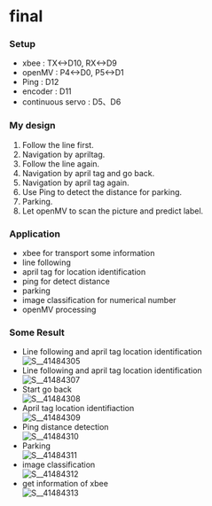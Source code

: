 # final

### Setup<br>
- xbee : TX<->D10, RX<->D9<br>
- openMV : P4<->D0, P5<->D1<br>
- Ping : D12<br>
- encoder : D11<br>
- continuous servo : D5、D6<br>

### My design<br>
1. Follow the line first.<br>
2. Navigation by apriltag.<br>
3. Follow the line again.<br>
4. Navigation by april tag and go back.<br>
5. Navigation by april tag again.<br>
6. Use Ping to detect the distance for parking.<br> 
7. Parking.<br>
8. Let openMV to scan the picture and predict label.<br>

### Application<br>
- xbee for transport some information<br>
- line following<br>
- april tag for location identification<br>
- ping for detect distance<br>
- parking<br>
- image classification for numerical number<br>
- openMV processing<br>

### Some Result<br>
- Line following and april tag location identification<br>
![S__41484305](https://user-images.githubusercontent.com/79573591/122201845-0a391f80-cecf-11eb-90fc-55efd514248e.jpg)
- Line following and april tag location identification<br>
![S__41484307](https://user-images.githubusercontent.com/79573591/122201866-0e653d00-cecf-11eb-984d-752cc15f5148.jpg)
- Start go back<br>
![S__41484308](https://user-images.githubusercontent.com/79573591/122201880-11f8c400-cecf-11eb-9d04-31900387ab13.jpg)
- April tag location identifiaction<br>
![S__41484309](https://user-images.githubusercontent.com/79573591/122201883-13c28780-cecf-11eb-812c-a08047aa7d18.jpg)
- Ping distance detection<br>
![S__41484310](https://user-images.githubusercontent.com/79573591/122201899-17eea500-cecf-11eb-8c1d-dd8ba3d4fd59.jpg)
- Parking<br>
![S__41484311](https://user-images.githubusercontent.com/79573591/122201909-1ae99580-cecf-11eb-89ff-465a84f58947.jpg)
- image classification<br>
![S__41484312](https://user-images.githubusercontent.com/79573591/122201933-1f15b300-cecf-11eb-9ce1-013cb23c3085.jpg)
- get information of xbee<br>
![S__41484313](https://user-images.githubusercontent.com/79573591/122201942-20df7680-cecf-11eb-90d0-ab50b834510b.jpg)
